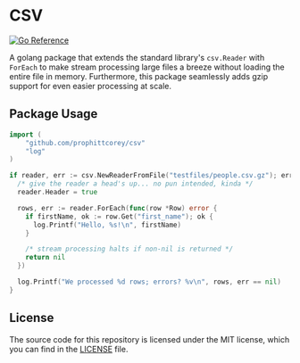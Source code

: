 # CSV

[![Go Reference](https://pkg.go.dev/badge/github.com/prophittcorey/csv.svg)](https://pkg.go.dev/github.com/prophittcorey/csv)

A golang package that extends the standard library's `csv.Reader` with
`ForEach` to make stream processing large files a breeze without loading the
entire file in memory. Furthermore, this package seamlessly adds gzip support
for even easier processing at scale.

## Package Usage

```go
import (
    "github.com/prophittcorey/csv"
    "log"
)

if reader, err := csv.NewReaderFromFile("testfiles/people.csv.gz"); err == nil {
  /* give the reader a head's up... no pun intended, kinda */
  reader.Header = true

  rows, err := reader.ForEach(func(row *Row) error {
    if firstName, ok := row.Get("first_name"); ok {
      log.Printf("Hello, %s!\n", firstName)
    }

    /* stream processing halts if non-nil is returned */
    return nil
  })

  log.Printf("We processed %d rows; errors? %v\n", rows, err == nil)
}
```

## License

The source code for this repository is licensed under the MIT license, which you can
find in the [LICENSE](LICENSE.md) file.

